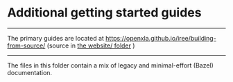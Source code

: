 # Additional getting started guides

---

The primary guides are located at
https://openxla.github.io/iree/building-from-source/ (source in
[the website/ folder](../../website/docs/building-from-source/) )

---

The files in this folder contain a mix of legacy and minimal-effort (Bazel)
documentation.
